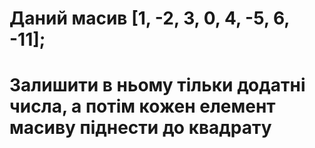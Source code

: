 # Даний масив [1, -2, 3, 0, 4, -5, 6, -11];
# Залишити в ньому тільки додатні числа, а потім кожен елемент масиву піднести до квадрату
